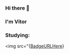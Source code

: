 ### Hi there 👋
### I'm Vitor

### Studying:
<img src="{[BadgeURLHere](https://img.shields.io/badge/Python-FFD43B?style=for-the-badge&logo=python&logoColor=blue)}
<!--
**vitor-tatiama/vitor-tatiama** is a ✨ _special_ ✨ repository because its `README.md` (this file) appears on your GitHub profile.

Here are some ideas to get you started:

- 🔭 I’m currently working on ...
- 🌱 I’m currently learning ...
- 👯 I’m looking to collaborate on ...
- 🤔 I’m looking for help with ...
- 💬 Ask me about ...
- 📫 How to reach me: ...
- 😄 Pronouns: ...
- ⚡ Fun fact: ...
-->
